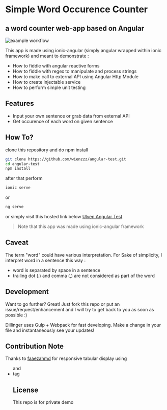 # Simple Word Occurence Counter
## a word counter web-app based on Angular

![example workflow](https://github.com/wienzzz/angular-test>/actions/workflows/<WORKFLOW_FILE>/badge.svg)


This app is made using ionic-angular (simply angular wrapped within ionic framework) and meant to demonstrate :

- How to fiddle with angular reactive forms
- How to fiddle with regex to manipulate and process strings
- How to make call to external API using Angular Http Module
- How to create injectable service 
- How to perform simple unit testing

## Features

- Input your own sentence or grab data from external API
- Get occurence of each word on given sentence

## How To?
clone this repository and do npm install
```sh
git clone https://github.com/wienzzz/angular-test.git 
cd angular-test
npm install
```

after that perform 
```sh
ionic serve
```

or

```sh
ng serve
```

or simply visit this hosted link below
[Ulven Angular Test](https://www.google.com)
> Note that this app was made using ionic-angular framework

## Caveat
The term "word" could have various interpretation. For Sake of simplicity, I interpret word in a sentence this way :
- word is separated by space in a sentence
- trailing dot (.) and comma (,) are not considered as part of the word

## Development

Want to go further? Great!
Just fork this repo or put an issue/request/enhancement and I will try to get back to you as soon as possible :)

Dillinger uses Gulp + Webpack for fast developing.
Make a change in your file and instantaneously see your updates!

## Contribution Note
Thanks to [faaezahmd](https://codepen.io/faaezahmd/pen/dJeRex) for responsive tabular display using <ul> and <li> tag

## License
This repo is for private demo
